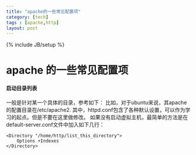 ```yaml
---
title: "apache的一些常见配置项"
category: [tech]
tags : [apache,http]
layout: post
---
```

{% include JB/setup %}
# apache 的一些常见配置项

#### 启动目录列表
一般是针对某一个具体的目录，参考如下：
比如，对于ubuntu来说，其apache的配置目录在/etc/apache2. 
其中，httpd.conf包含了各种默认设置，可以作为学习的起点。但是不要在这里做修改。
如果没有启动虚拟主机，最简单的方法是在default-server.conf文件中加入如下几行：

    <Directory "/home/http/list_this_directory">
        Options +Indexes
    </Directory>

